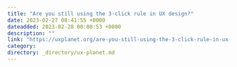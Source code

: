 ```yaml
---
title: "Are you still using the 3-click rule in UX design?"
date: 2023-02-27 08:41:55 +0000
dateadded: 2023-02-28 00:00:53 +0000
description: ""
link: "https://uxplanet.org/are-you-still-using-the-3-click-rule-in-ux-design-157ee0ffa1f7?source=rss----819cc2aaeee0---4"
category:
directory: _directory/ux-planet.md
---
```

